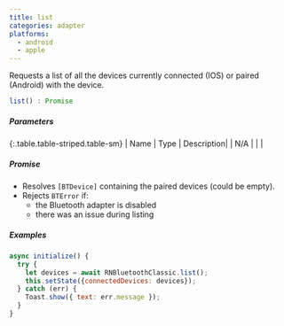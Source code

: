 ```yaml
---
title: list
categories: adapter
platforms:
  - android
  - apple
---
```


Requests a list of all the devices currently connected (IOS) or paired (Android) with the device.

``` javascript
list() : Promise
```

##### Parameters

{:.table.table-striped.table-sm}
| Name | Type | Description|
| N/A |  |  |

##### Promise

- Resolves `[BTDevice]` containing the paired devices (could be empty).
- Rejects `BTError` if:
  - the Bluetooth adapter is disabled
  - there was an issue during listing

##### Examples

``` javascript
async initialize() {
  try {
    let devices = await RNBluetoothClassic.list();
    this.setState({connectedDevices: devices});
  } catch (err) {
    Toast.show({ text: err.message });
  }
}
```

